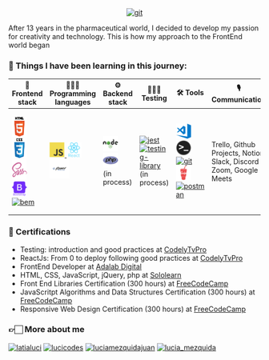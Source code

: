<center>
  
<a href="https://ibb.co/RDdT0My"><img src="https://i.ibb.co/S3Gwn1r/git.png" alt="git" border="0" align='center'></a>

</center>

After 13 years in the pharmaceutical world, I decided to develop my passion for creativity and technology. This is how my approach to the FrontEnd world began

### 🚀 Things I have been learning in this journey:

|🦄 **Frontend stack**|👩🏻‍💻 **Programming languages**| ⚙️ **Backend stack**|🕵🏻‍♀️ **Testing**|🛠 **Tools**|🎙 **Communication**|🗒 **Agile**|
|---|---|---|---|---|---|---|
| <p align="left"> <a href="https://www.w3.org/html/" target="_blank"> <img src="https://raw.githubusercontent.com/devicons/devicon/master/icons/html5/html5-original-wordmark.svg" title="HTML" alt="html5" width="30" height="40"/> </a><a href="https://www.w3schools.com/css/" target="_blank"> <img src="https://raw.githubusercontent.com/devicons/devicon/master/icons/css3/css3-original-wordmark.svg" title="CSS" alt="css3" width="30" height="40"/> </a><a href="https://sass-lang.com" target="_blank"> <img src="https://raw.githubusercontent.com/devicons/devicon/master/icons/sass/sass-original.svg" alt="sass" title="Sass" width="30" height="40"/> </a><a href="https://getbootstrap.com" target="_blank"> <img src="https://raw.githubusercontent.com/devicons/devicon/master/icons/bootstrap/bootstrap-plain-wordmark.svg" title="Bootstrap" alt="bootstrap" width="30" height="30"/> </a><a href="https://css-tricks.com/bem-101/" target="_blank"><img src="https://i.ibb.co/CP4H3cK/bem.png" title="BEM" alt="bem" width="40" border="0"></a></p>  |<p align="left"><a href="https://devel ⚙️oper.mozilla.org/en-US/docs/Web/JavaScript" target="_blank"> <img src="https://raw.githubusercontent.com/devicons/devicon/master/icons/javascript/javascript-original.svg" title="JavaScript" alt="javascript" width="30" height="30"/> </a><a href="https://reactjs.org/" target="_blank"> <img src="https://raw.githubusercontent.com/devicons/devicon/master/icons/react/react-original-wordmark.svg" title="React" alt="react" height="30"/></a><a href="https://www.w3schools.com/jquery/jquery_intro.asp" target="_blank"> <img src="https://raw.githubusercontent.com/github/explore/80688e429a7d4ef2fca1e82350fe8e3517d3494d/topics/jquery/jquery.png" title="jQuery" alt="jQuery" height="40"> </a></p>   | <p align="left"><a href="https://nodejs.org" target="_blank"> <img src="https://raw.githubusercontent.com/devicons/devicon/master/icons/nodejs/nodejs-original-wordmark.svg" title="Node.js" alt="nodejs" height="30"/><a href="https://www.w3schools.com/php/php_intro.asp" target="_blank"> <img src="https://raw.githubusercontent.com/github/explore/80688e429a7d4ef2fca1e82350fe8e3517d3494d/topics/php/php.png" title="Php" alt="php" height="30"/> </a><br/>(in process)</p>  | <p align="left"><a href="https://jestjs.io" target="_blank"> <img src="https://www.vectorlogo.zone/logos/jestjsio/jestjsio-icon.svg" title="Jest" alt="jest" height="30"/> </a><a href="https://testing-library.com/" target="_blank"><img src="https://i.ibb.co/4pgxm15/testing-library.png" alt="testing-library" width="30" title="Testing-library"></a><br/>(in process)</p>| <p align="left"><a href="https://code.visualstudio.com/" target="_blank"> <img src="https://raw.githubusercontent.com/github/explore/80688e429a7d4ef2fca1e82350fe8e3517d3494d/topics/visual-studio-code/visual-studio-code.png" title="Visual Studio Code" alt="VS Code" height="30"> </a><a href="https://iterm2.com/" target="_blank"><img src="https://raw.githubusercontent.com/github/explore/80688e429a7d4ef2fca1e82350fe8e3517d3494d/topics/terminal/terminal.png" title="Terminal" alt="terminal" height="30"> </a><a href="https://git-scm.com/" target="_blank"> <img src="https://www.vectorlogo.zone/logos/git-scm/git-scm-icon.svg" title="Git" alt="git" height="30"/> </a> <a href="https://gulpjs.com" target="_blank"> <img src="https://raw.githubusercontent.com/devicons/devicon/master/icons/gulp/gulp-plain.svg" title="Gulp" alt="gulp" height="30"/> </a><a href="https://postman.com" target="_blank"> <img src="https://www.vectorlogo.zone/logos/getpostman/getpostman-icon.svg" title="Postman" alt="postman" height="30"/> </a> </p>  | Trello, Github Projects, Notion<br/>Slack, Discord<br/> Zoom, Google Meets  |Scrum|

### 📜 Certifications 
  - Testing: introduction and good practices at [CodelyTvPro](https://pro.codely.tv/library/)
  - ReactJs: From 0 to deploy following good practices at [CodelyTvPro](https://pro.codely.tv/library/)
  - FrontEnd Developer at <a href="https://adalab.es/" target="_blank">Adalab Digital</a>
  - HTML, CSS, JavaScript, jQuery, php at [Sololearn](https://www.sololearn.com/)
  - Front End Libraries Certification (300 hours) at <a href="https://www.freecodecamp.org/" target="_blank">FreeCodeCamp</a>
  - JavaScritpt Algorithms and Data Structures Certification (300 hours) at <a href="https://www.freecodecamp.org/" target="_blank">FreeCodeCamp</a>
  - Responsive Web Design Certification (300 hours) at <a href="https://www.freecodecamp.org/" target="_blank">FreeCodeCamp</a>

### 👉🏻 More about me
 
<p align="left">
<a href="https://codepen.io/LuciaMezquida" target="_blank"><img align="center" src="https://img.shields.io/badge/CodePen-informational?style=flat&logo=codepen&logoColor=white&color=black" alt="latialuci" height="20" /></a>
<a href="https://twitter.com/LuciCodes" target="_blank"><img align="center" src="https://img.shields.io/badge/Twitter-1DA1F2?style=for-the-badge&logo=twitter&logoColor=white" alt="lucicodes" height="20"/></a>
<a href="https://linkedin.com/in/luciamezquidajuan" target="_blank"><img align="center" src="https://img.shields.io/badge/LinkedIn-0077B5?style=for-the-badge&logo=linkedin&logoColor=white" alt="luciamezquidajuan" height="20"/></a>
<a href="https://www.hackerrank.com/lucia_mezquida" target="_blank"><img align="center" src="https://img.shields.io/badge/Hackerrank-informational?style=flat&logo=hackerrank&logoColor=white&color=green" alt="lucia_mezquida"/></a>
</p>

<!--
![Twitter Follow](https://img.shields.io/twitter/follow/LuciCodes?logoColor=%007ACC&style=social) [![Github](https://img.shields.io/github/followers/LuciaMezquida?label=Follow&style=social)](https://github.com/LuciaMezquida)

